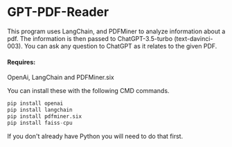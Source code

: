 # GPT-PDF-Reader

This program uses LangChain, and PDFMiner to analyze information about a pdf. 
The information is then passed to ChatGPT-3.5-turbo (text-davinci-003). You can ask any question to ChatGPT as it relates to the given PDF.

#### Requires: 
OpenAi, LangChain and PDFMiner.six

You can install these with the following CMD commands.
```python
pip install openai
pip install langchain
pip install pdfminer.six
pip install faiss-cpu
```
If you don't already have Python you will need to do that first.
